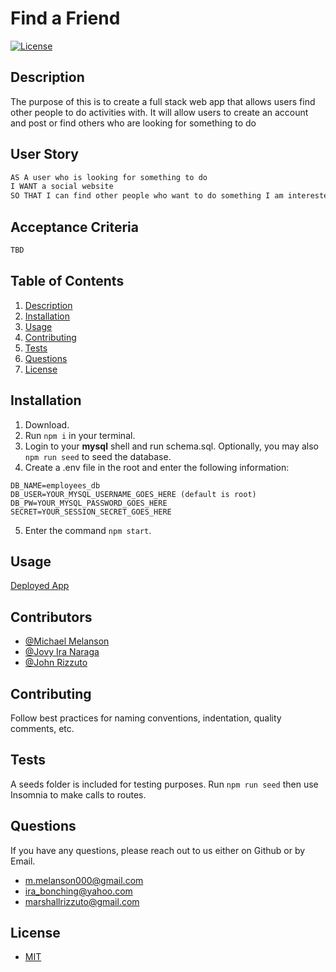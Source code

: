 # Find a Friend

[![License](https://img.shields.io/badge/License-MIT-yellow.svg)](https://opensource.org/licenses/MIT)

## Description

The purpose of this is to create a full stack web app that allows users find other people to do activities with. It will allow users to create an account and post or find others who are looking for something to do

## User Story

```md
AS A user who is looking for something to do
I WANT a social website
SO THAT I can find other people who want to do something I am interested in
```

## Acceptance Criteria

```md
TBD
```

## Table of Contents

1. [Description](#description)
2. [Installation](#installation)
3. [Usage](#usage)
4. [Contributing](#contributing)
5. [Tests](#tests)
6. [Questions](#questions)
7. [License](#license)

## Installation

1. Download.
2. Run `npm i` in your terminal.
3. Login to your **mysql** shell and run schema.sql. Optionally, you may also `npm run seed` to seed the database.
4. Create a .env file in the root and enter the following information:

```
DB_NAME=employees_db
DB_USER=YOUR_MYSQL_USERNAME_GOES_HERE (default is root)
DB_PW=YOUR_MYSQL_PASSWORD_GOES_HERE
SECRET=YOUR_SESSION_SECRET_GOES_HERE
```

5. Enter the command `npm start`.

## Usage

[Deployed App](https://fathomless-gorge-22203.herokuapp.com/)

## Contributors

- [@Michael Melanson](https://github.com/mmelan000)
- [@Jovy Ira Naraga](https://github.com/Jlnaraga)
- [@John Rizzuto](https://github.com/Zoot83)

## Contributing

Follow best practices for naming conventions, indentation, quality comments, etc.

## Tests

A seeds folder is included for testing purposes. Run `npm run seed` then use Insomnia to make calls to routes.

## Questions

If you have any questions, please reach out to us either on Github or by Email.

- [m.melanson000@gmail.com](mailto:m.melanson000@gmail.com)
- [ira_bonching@yahoo.com](mailto:ira_bonching@yahoo.com)
- [marshallrizzuto@gmail.com](mailto:marshallrizzuto@gmail.com)

## License

- [MIT](https://opensource.org/licenses/MIT)
